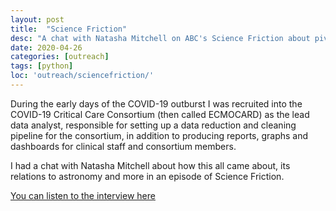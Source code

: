 ```yaml
---
layout: post
title:  "Science Friction"
desc: "A chat with Natasha Mitchell on ABC's Science Friction about pivoting to COVID-19 research."
date: 2020-04-26
categories: [outreach]
tags: [python]
loc: 'outreach/sciencefriction/'
---
```


During the early days of the COVID-19 outburst I was recruited into the COVID-19 Critical Care Consortium
(then called ECMOCARD) as the lead data analyst, responsible for setting up a data reduction and cleaning pipeline
for the consortium, in addition to producing reports, graphs and dashboards for clinical staff and consortium members.

I had a chat with Natasha Mitchell about how this all came about, its relations to astronomy and more in an
episode of Science Friction. 

[You can listen to the interview here](https://www.abc.net.au/radionational/programs/sciencefriction/12181554)